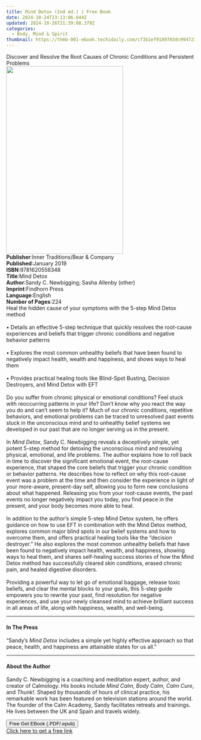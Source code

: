 ```yaml
---
title: Mind Detox (2nd ed.) | Free Book
date: 2024-10-24T23:13:06.644Z
updated: 2024-10-26T21:39:08.379Z
categories:
  - Body, Mind & Spirit
thumbnail: https://thmb-001-ebook.techidaily.com/cf3b1ef9189703dc9947237d4e71574d90af8eaa56498ddaeaf31c291806c22e.jpg
---
```

<main id="book-container">
  <div class="flex flex-col">
    <div class="book-brief flex-1 py-6 px-4 sm:p-6 md:py-10 md:px-8">
      <!-- brief-->
      <div class="book-brief-main">
        Discover and Resolve the Root Causes of Chronic Conditions and
        Persistent Problems
      </div>
    </div>
    <div
      class="book-meta-info flex-1 grid gap-4 col-start-1 col-end-3 row-start-1 sm:mb-6 sm:grid-cols-4 lg:gap-6 lg:col-start-2 lg:row-end-6 lg:row-span-6 lg:mb-0"
    >
      <div
        class="book-meta-info-left place-content-center mt-4 p-4 text-sm leading-6 col-start-2 col-span-2 dark:text-slate-400"
      >
        <img
          class="w-full h-500 object-cover rounded-lg sm:h-255 sm:col-span-2 lg:col-span-full"
          src="https://img-001-ebook.techidaily.com/d9cac8c6679e3778410ed0243af197a01c5fed5b3190e3383b59d504fb16bbe6.jpg"
          alt=""
          width="312"
          height="500"
        />
      </div>
      <div
        class="book-meta-info-right mt-2 col-start-1 row-start-2 col-span-3 self-center"
      >
        <!-- meta data  -->
        <div class="flex flex-col px-4 md:px-8">
          <div class="flex-1">
            <strong>Publisher</strong>:<span class="px-2"
              >Inner Traditions/Bear &amp; Company</span
            >
          </div>
          <div class="flex-1">
            <strong>Published</strong>:<span class="px-2">January 2019</span>
          </div>
          <div class="flex-1">
            <strong>ISBN</strong>:<span class="px-2">9781620558348</span>
          </div>
          <div class="flex-1">
            <strong>Title</strong>:<span class="px-2">Mind Detox</span>
          </div>
          <div class="flex-1">
            <strong>Author</strong>:<span class="px-2"
              >Sandy C. Newbigging; Sasha Allenby (other)</span
            >
          </div>
          <div class="flex-1">
            <strong>Imprint</strong>:<span class="px-2">Findhorn Press</span>
          </div>
          <div class="flex-1">
            <strong>Language</strong>:<span class="px-2">English</span>
          </div>
          <div class="flex-1">
            <strong>Number of Pages</strong>:<span class="px-2">224</span>
          </div>
        </div>
      </div>
    </div>
    <div class="book-description flex-1 py-6 px-4 sm:p-6 md:py-10 md:px-8">
      <div class="book-description-main">
        <div accordion-content="" id="description">
          Heal the hidden cause of your symptoms with the 5-step Mind Detox
          method <br /><br />• Details an effective 5-step technique that
          quickly resolves the root-cause experiences and beliefs that trigger
          chronic conditions and negative behavior patterns <br /><br />•
          Explores the most common unhealthy beliefs that have been found to
          negatively impact health, wealth and happiness, and shows ways to heal
          them <br /><br />• Provides practical healing tools like Blind-Spot
          Busting, Decision Destroyers, and Mind Detox with EFT <br /><br />Do
          you suffer from chronic physical or emotional conditions? Feel stuck
          with reoccurring patterns in your life? Don’t know why you react the
          way you do and can’t seem to help it? Much of our chronic conditions,
          repetitive behaviors, and emotional problems can be traced to
          unresolved past events stuck in the unconscious mind and to unhealthy
          belief systems we developed in our past that are no longer serving us
          in the present. <br /><br />In <i>Mind Detox</i>, Sandy C. Newbigging
          reveals a deceptively simple, yet potent 5-step method for detoxing
          the unconscious mind and resolving physical, emotional, and life
          problems. The author explains how to roll back in time to discover the
          significant emotional event, the root-cause experience, that shaped
          the core beliefs that trigger your chronic condition or behavior
          patterns. He describes how to reflect on why this root-cause event was
          a problem at the time and then consider the experience in light of
          your more-aware, present-day self, allowing you to form new
          conclusions about what happened. Releasing you from your root-cause
          events, the past events no longer negatively impact you today, you
          find peace in the present, and your body becomes more able to heal.
          <br /><br />In addition to the author’s simple 5-step Mind Detox
          system, he offers guidance on how to use EFT in combination with the
          Mind Detox method, explores common major blind spots in our belief
          systems and how to overcome them, and offers practical healing tools
          like the “decision destroyer.” He also explores the most common
          unhealthy beliefs that have been found to negatively impact health,
          wealth, and happiness, showing ways to heal them, and shares
          self-healing success stories of how the Mind Detox method has
          successfully cleared skin conditions, erased chronic pain, and healed
          digestive disorders. <br /><br />Providing a powerful way to let go of
          emotional baggage, release toxic beliefs, and clear the mental blocks
          to your goals, this 5-step guide empowers you to rewrite your past,
          find resolution for negative experiences, and use your newly cleansed
          mind to achieve brilliant success in all areas of life, along with
          happiness, wealth, and well-being.
        </div>
        <div class="accordion-fader"></div>
      </div>
    </div>
    <div class="book-excerpts flex-1 py-6 px-4 sm:p-6 md:py-10 md:px-8">
      <!-- excerpts-->
      <div class="book-excerpts-main">
        <hr />
        <h4 class="placeholder placeholder-heading">
          <span>In The Press</span>
        </h4>
        <p>
          “Sandy’s <i>Mind Detox</i> includes a simple yet highly effective
          approach so that peace, health, and happiness are attainable states
          for us all.”
        </p>
      </div>
    </div>
    <div class="book-about-author flex-1 py-6 px-4 sm:p-6 md:py-10 md:px-8">
      <!-- about author-->
      <div class="book-main-author-main">
        <hr />
        <h4 class="placeholder placeholder-heading">
          <span>About the Author</span>
        </h4>
        <p>
          Sandy C. Newbigging is a coaching and meditation expert, author, and
          creator of Calmology. His books include
          <i>Mind Calm, Body Calm, Calm Cure</i>, and <i>Thunk!.</i> Shaped by
          thousands of hours of clinical practice, his remarkable work has been
          featured on television stations around the world. The founder of the
          Calm Academy, Sandy facilitates retreats and trainings. He lives
          between the UK and Spain and travels widely.
        </p>
      </div>
    </div>
    <div class="book-free-get flex-1 py-6 px-4 sm:p-6 md:py-10 md:px-8">
      <button
        id="btn-free-get"
        class="bg-blue-500 hover:bg-blue-700 text-white font-bold py-2 px-4 rounded"
      >
        Free Get EBook (.PDF/.epub)
      </button>
      <div id="countdown-display" class="px-2 text-lg mt-2"></div>
      <a
        id="free-link"
        class="hidden bg-blue-500 hover:bg-blue-700 text-white font-bold py-2 px-4 rounded"
        href="https://www.ebooks.com/en-us/book/96164940/mind-detox/sandy-c-newbigging/"
        target="_blank"
        >Click here to get a free link</a
      >
    </div>
    <script>
      let countdownTime = 0;
      let countdownInterval = null;
      document
        .getElementById('btn-free-get')
        .addEventListener('click', startCountdown);
      function startCountdown() {
        countdownTime = new Date().getTime() + 60000 * 3;
        countdownInterval = setInterval(updateCountdown, 1000);
        document.getElementById('btn-free-get').disabled = true;
        document
          .getElementById('btn-free-get')
          .classList.add('bg-gray-500', 'cursor-not-allowed');
      }
      function updateCountdown() {
        let currentTime = new Date().getTime();
        let timeLeft = countdownTime - currentTime;
        let secondsLeft = Math.floor(timeLeft / 1000);
        document.getElementById('countdown-display').innerHTML =
          `Remaining time: ${secondsLeft} seconds.`;
        if (secondsLeft <= 0) {
          clearInterval(countdownInterval);
          document.getElementById('btn-free-get').classList.add('hidden');
          document.getElementById('free-link').classList.remove('hidden');
          document.getElementById('countdown-display').innerHTML = '';
        }
      }
    </script>
  </div>
</main>

<ins class="adsbygoogle"
      style="display:block"
      data-ad-client="ca-pub-7571918770474297"
      data-ad-slot="8358498916"
      data-ad-format="auto"
      data-full-width-responsive="true"></ins>
    